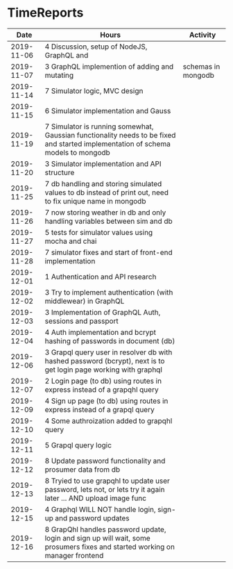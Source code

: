 # TimeReports

| Date  |      Hours    | Activity                                       |
| ----------- | ------- |------------------------------------------------
|    2019-11-06|   4      Discussion, setup of NodeJS, GraphQL and        ||                          MongoDB, preliminary schema defined            |
|    2019-11-07|   3       GraphQL implemention of adding and mutating    |                           schemas in mongodb                             |
|    2019-11-14|   7      Simulator logic, MVC design
|    2019-11-15|   6      Simulator implementation and Gauss
|    2019-11-19|   7      Simulator is running somewhat, Gaussian functionality needs to be fixed and started implementation of schema models to mongodb
|    2019-11-20|   3      Simulator implementation and API structure
|    2019-11-25|   7      db handling and storing simulated values to db instead of print out, need to fix unique name in mongodb
|    2019-11-26|   7      now storing weather in db and only handling variables between sim and db
|    2019-11-27|   5      tests for simulator values using mocha and chai
|    2019-11-28|   7      simulator fixes and start of front-end implementation
|    2019-12-01|   1      Authentication and API research
|    2019-12-02|   3      Try to implement authentication (with middlewear) in GraphQL
|    2019-12-03|   3      Implementation of GraphQL Auth, sessions and passport
|    2019-12-04|   4      Auth implementation and bcrypt hashing of passwords in document (db)
|    2019-12-06|   3      Grapql query user in resolver db with hashed password (bcrypt), next is to get login page working with graphql
|    2019-12-07|   2      Login page (to db) using routes in express instead of a grapqhl query
|    2019-12-09|   4      Sign up page (to db) using routes in express instead of a grapql query
|    2019-12-10|   4      Some authroization added to grapqhl query
|    2019-12-11|   5      Grapql query logic
|    2019-12-12|   8      Update password functionality and prosumer data from db
|    2019-12-13|   8      Tryied to use grapqhl to update user password, lets not, or lets try it again later ... AND upload image func
|    2019-12-15|   4      Graphql WILL NOT handle login, sign-up and password updates
|    2019-12-16|   8      GrapQhl handles password update, login and sign up will wait, some prosumers fixes and started working on manager frontend